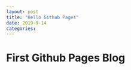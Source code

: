 ```yaml
---
layout: post
title: "Hello Github Pages"
date: 2019-9-14
categories:
---
```


# First Github Pages Blog